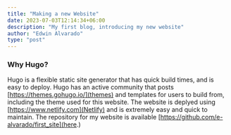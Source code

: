 ```yaml
---
title: "Making a new Website"
date: 2023-07-03T12:14:34+06:00
description: "My first blog, introducing my new website"
author: "Edwin Alvarado"
type: "post"
---
```


### Why Hugo?

Hugo is a flexible static site generator that has quick build times, and is easy to deploy. Hugo has an active community that posts [https://themes.gohugo.io/](themes) and templates for users to build from, including the theme used for this website. The website is deplyed using [https://www.netlify.com](Netlify) and is extremely easy and quick to maintain. The repository for my website is available [https://github.com/e-alvarado/first_site](here.)